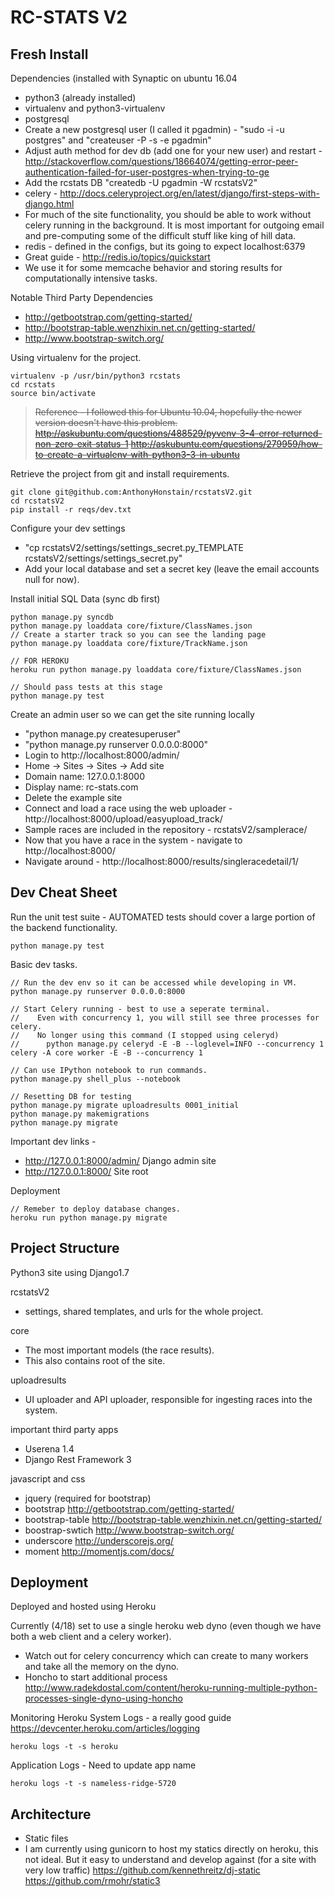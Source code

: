 RC-STATS V2
===================


Fresh Install
-------------
Dependencies (installed with Synaptic on ubuntu 16.04
* python3 (already installed)
* virtualenv and python3-virtualenv
* postgresql
 * Create a new postgresql user (I called it pgadmin) - "sudo -i -u postgres" and "createuser -P -s -e pgadmin"
 * Adjust auth method for dev db (add one for your new user) and restart - http://stackoverflow.com/questions/18664074/getting-error-peer-authentication-failed-for-user-postgres-when-trying-to-ge
 * Add the rcstats DB "createdb -U pgadmin -W rcstatsV2"
* celery - http://docs.celeryproject.org/en/latest/django/first-steps-with-django.html
 * For much of the site functionality, you should be able to work without celery running in the background. It is most important for outgoing email and pre-computing some of the difficult stuff like king of hill data.
* redis - defined in the configs, but its going to expect localhost:6379
 * Great guide - http://redis.io/topics/quickstart
 * We use it for some memcache behavior and storing results for computationally intensive tasks.

Notable Third Party Dependencies
* http://getbootstrap.com/getting-started/
* http://bootstrap-table.wenzhixin.net.cn/getting-started/
* http://www.bootstrap-switch.org/

Using virtualenv for the project.
```
virtualenv -p /usr/bin/python3 rcstats
cd rcstats
source bin/activate
```
> ~~Reference - I followed this for Ubuntu 10.04, hopefully the newer version doesn't have this problem.
http://askubuntu.com/questions/488529/pyvenv-3-4-error-returned-non-zero-exit-status-1
http://askubuntu.com/questions/279959/how-to-create-a-virtualenv-with-python3-3-in-ubuntu~~

Retrieve the project from git and install requirements.
```
git clone git@github.com:AnthonyHonstain/rcstatsV2.git
cd rcstatsV2
pip install -r reqs/dev.txt
```

Configure your dev settings
* "cp rcstatsV2/settings/settings_secret.py_TEMPLATE rcstatsV2/settings/settings_secret.py"
* Add your local database and set a secret key (leave the email accounts null for now).

Install initial SQL Data (sync db first)
```
python manage.py syncdb
python manage.py loaddata core/fixture/ClassNames.json
// Create a starter track so you can see the landing page
python manage.py loaddata core/fixture/TrackName.json

// FOR HEROKU
heroku run python manage.py loaddata core/fixture/ClassNames.json

// Should pass tests at this stage
python manage.py test
```

Create an admin user so we can get the site running locally
* "python manage.py createsuperuser"
* "python manage.py runserver 0.0.0.0:8000"
* Login to http://localhost:8000/admin/
 * Home -> Sites -> Sites -> Add site
  * Domain name: 127.0.0.1:8000
  * Display name: rc-stats.com
 * Delete the example site 
* Connect and load a race using the web uploader - http://localhost:8000/upload/easyupload_track/
 * Sample races are included in the repository - rcstatsV2/samplerace/
* Now that you have a race in the system - navigate to http://localhost:8000/
 * Navigate around - http://localhost:8000/results/singleracedetail/1/ 

Dev Cheat Sheet
-------------
Run the unit test suite - AUTOMATED tests should cover a large portion of the backend functionality.
```
python manage.py test
```

Basic dev tasks.
```
// Run the dev env so it can be accessed while developing in VM.
python manage.py runserver 0.0.0.0:8000

// Start Celery running - best to use a seperate terminal. 
//    Even with concurrency 1, you will still see three processes for celery.
//    No longer using this command (I stopped using celeryd)
//      python manage.py celeryd -E -B --loglevel=INFO --concurrency 1
celery -A core worker -E -B --concurrency 1

// Can use IPython notebook to run commands.
python manage.py shell_plus --notebook

// Resetting DB for testing
python manage.py migrate uploadresults 0001_initial
python manage.py makemigrations 
python manage.py migrate
```
Important dev links -
* http://127.0.0.1:8000/admin/  Django admin site
* http://127.0.0.1:8000/  Site root

Deployment
```
// Remeber to deploy database changes.
heroku run python manage.py migrate
```


Project Structure
-------------
Python3 site using Django1.7

rcstatsV2
* settings, shared templates, and urls for the whole project.

core
* The most important models (the race results).
* This also contains root of the site. 

uploadresults
* UI uploader and API uploader, responsible for ingesting races into the system.

important third party apps
* Userena 1.4
* Django Rest Framework 3

javascript and css
* jquery (required for bootstrap)
* bootstrap http://getbootstrap.com/getting-started/
* bootstrap-table http://bootstrap-table.wenzhixin.net.cn/getting-started/
* boostrap-swtich http://www.bootstrap-switch.org/
* underscore http://underscorejs.org/
* moment http://momentjs.com/docs/


Deployment
-------------
Deployed and hosted using Heroku

Currently (4/18) set to use a single heroku web dyno (even though we have both a web client and a celery worker).
* Watch out for celery concurrency which can create to many workers and take all the memory on the dyno.
* Honcho to start additional process http://www.radekdostal.com/content/heroku-running-multiple-python-processes-single-dyno-using-honcho

Monitoring
Heroku System Logs - a really good guide https://devcenter.heroku.com/articles/logging
```
heroku logs -t -s heroku
```
Application Logs - Need to update app name
```
heroku logs -t -s nameless-ridge-5720
```

Architecture
-------------
* Static files
 * I am currently using gunicorn to host my statics directly on heroku, this not ideal. But it easy to understand and develop against (for a site with very low traffic) https://github.com/kennethreitz/dj-static https://github.com/rmohr/static3
